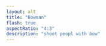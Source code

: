 ```yaml
---
layout: alt
title: "Bowman"
flash: true
aspectRatio: "4:3"
description: "shoot peopl with bow"
---
```

